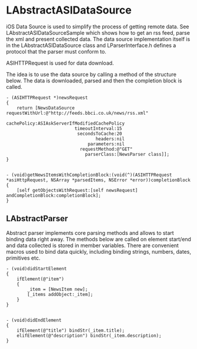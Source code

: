 LAbstractASIDataSource
======================

iOS Data Source is used to simplify the process of getting remote data. See LAbstractASIDataSourceSample which shows how to get an rss feed, parse the xml and present collected data. The data source implementation itself is in the LAbstractASIDataSource class and LParserInterface.h defines a protocol that the parser must conform to.

ASIHTTPRequest is used for data download.

The idea is to use the data source by calling a method of the structure below. The data is downloaded, parsed and then the completion block is called.

    - (ASIHTTPRequest *)newsRequest
    {
        return [NewsDataSource requestWithUrl:@"http://feeds.bbci.co.uk/news/rss.xml"
                                  cachePolicy:ASIAskServerIfModifiedCachePolicy
                              timeoutInterval:15
                               secondsToCache:20
                                      headers:nil
                                   parameters:nil
                                requestMethod:@"GET"
                                  parserClass:[NewsParser class]];
    }


    - (void)getNewsItemsWithCompletionBlock:(void(^)(ASIHTTPRequest *asiHttpRequest, NSArray *parsedItems, NSError *error))completionBlock
    {
        [self getObjectsWithRequest:[self newsRequest] andCompletionBlock:completionBlock];
    }
    
LAbstractParser
---------------

Abstract parser implements core parsing methods and allows to start binding data right away. The methods below are called on element start/end and data collected is stored in member variables. There are convenient macros used to bind data quickly, including binding strings, numbers, dates, primitives etc.

    - (void)didStartElement
    {
        ifElement(@"item")
        {
            _item = [NewsItem new];
            [_items addObject:_item];
        }
    }


    - (void)didEndElement
    {
        ifElement(@"title") bindStr(_item.title);
        elifElement(@"description") bindStr(_item.description);
    }
